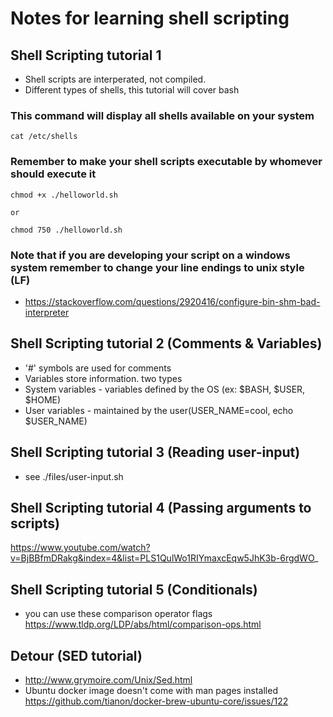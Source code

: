 # Notes for learning shell scripting


## Shell Scripting tutorial 1 

+ Shell scripts are interperated, not compiled. 
+ Different types of shells, this tutorial will cover bash 

### This command will display all shells available on your system
```
cat /etc/shells
```

### Remember to make your shell scripts executable by whomever should execute it
```
chmod +x ./helloworld.sh

or

chmod 750 ./helloworld.sh

```
### Note that if you are developing your script on a windows system remember to change your line endings to unix style (LF)
+ https://stackoverflow.com/questions/2920416/configure-bin-shm-bad-interpreter


## Shell Scripting tutorial 2 (Comments & Variables)
+ '#' symbols are used for comments
+  Variables store information. two types
  + System variables - variables defined by the OS (ex: $BASH, $USER, $HOME)
  + User variables - maintained by the user(USER_NAME=cool, echo $USER_NAME)


## Shell Scripting tutorial 3 (Reading user-input)
+ see ./files/user-input.sh


## Shell Scripting tutorial 4 (Passing arguments to scripts)
https://www.youtube.com/watch?v=BjBBfmDRakg&index=4&list=PLS1QulWo1RIYmaxcEqw5JhK3b-6rgdWO_


## Shell Scripting tutorial 5 (Conditionals)
+ you can use these comparison operator flags https://www.tldp.org/LDP/abs/html/comparison-ops.html


## Detour (SED tutorial)
+ http://www.grymoire.com/Unix/Sed.html
+ Ubuntu docker image doesn't come with man pages installed https://github.com/tianon/docker-brew-ubuntu-core/issues/122
